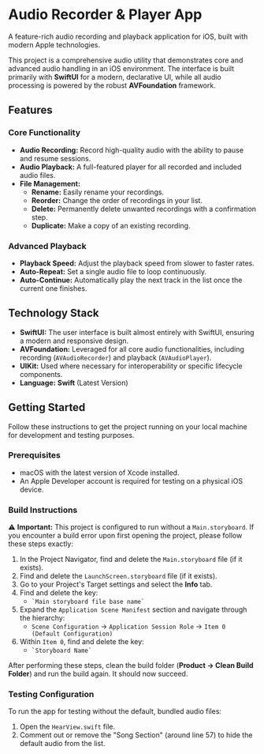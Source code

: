 # Audio Recorder & Player App

A feature-rich audio recording and playback application for iOS, built with modern Apple technologies.

This project is a comprehensive audio utility that demonstrates core and advanced audio handling in an iOS environment. The interface is built primarily with **SwiftUI** for a modern, declarative UI, while all audio processing is powered by the robust **AVFoundation** framework.

## Features

### Core Functionality
- **Audio Recording:** Record high-quality audio with the ability to pause and resume sessions.
- **Audio Playback:** A full-featured player for all recorded and included audio files.
- **File Management:**
    - **Rename:** Easily rename your recordings.
    - **Reorder:** Change the order of recordings in your list.
    - **Delete:** Permanently delete unwanted recordings with a confirmation step.
    - **Duplicate:** Make a copy of an existing recording.

### Advanced Playback
- **Playback Speed:** Adjust the playback speed from slower to faster rates.
- **Auto-Repeat:** Set a single audio file to loop continuously.
- **Auto-Continue:** Automatically play the next track in the list once the current one finishes.

## Technology Stack

- **SwiftUI:** The user interface is built almost entirely with SwiftUI, ensuring a modern and responsive design.
- **AVFoundation:** Leveraged for all core audio functionalities, including recording (`AVAudioRecorder`) and playback (`AVAudioPlayer`).
- **UIKit:** Used where necessary for interoperability or specific lifecycle components.
- **Language:** **Swift** (Latest Version)

## Getting Started

Follow these instructions to get the project running on your local machine for development and testing purposes.

### Prerequisites
- macOS with the latest version of Xcode installed.
- An Apple Developer account is required for testing on a physical iOS device.

### Build Instructions

⚠️ **Important:** This project is configured to run without a `Main.storyboard`. If you encounter a build error upon first opening the project, please follow these steps exactly:

1.  In the Project Navigator, find and delete the `Main.storyboard` file (if it exists).
2.  Find and delete the `LaunchScreen.storyboard` file (if it exists).
3.  Go to your Project's Target settings and select the **Info** tab.
4.  Find and delete the key:
    - `` `Main storyboard file base name` ``
5.  Expand the `Application Scene Manifest` section and navigate through the hierarchy:
    - `Scene Configuration` -> `Application Session Role` -> `Item 0 (Default Configuration)`
6.  Within `Item 0`, find and delete the key:
    - `` `Storyboard Name` ``

After performing these steps, clean the build folder (**Product -> Clean Build Folder**) and run the build again. It should now succeed.

### Testing Configuration

To run the app for testing without the default, bundled audio files:

1.  Open the `HearView.swift` file.
2.  Comment out or remove the "Song Section" (around line 57) to hide the default audio from the list.